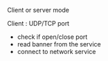 
Client or server mode 

Client : UDP/TCP port

- check if open/close port
- read banner from the service
- connect to network service